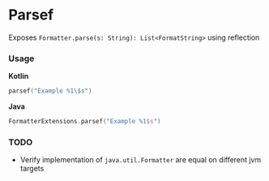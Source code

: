 # Parsef

Exposes `Formatter.parse(s: String): List<FormatString>` using reflection

### Usage 

**Kotlin**
```kt
parsef("Example %1\$s")
```

**Java**
```kt
FormatterExtensions.parsef("Example %1$s")
```


### TODO
- Verify implementation of `java.util.Formatter` are equal on different jvm targets

